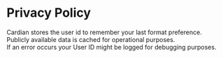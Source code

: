 # Privacy Policy

Cardian stores the user id to remember your last format preference.\
Publicly available data is cached for operational purposes.\
If an error occurs your User ID might be logged for debugging purposes.

